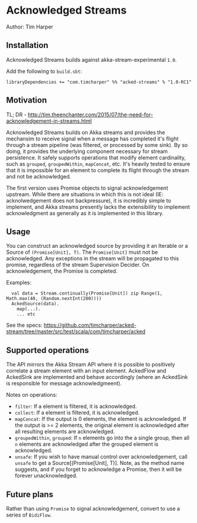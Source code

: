 # Acknowledged Streams

Author: Tim Harper

## Installation

Acknowledged Streams builds against akka-stream-experimental `1.0`.

Add the following to `build.sbt`:

    libraryDependencies += "com.timcharper" %% "acked-streams" % "1.0-RC1"

## Motivation

TL; DR - http://tim.theenchanter.com/2015/07/the-need-for-acknowledgement-in-streams.html

Acknowledged Streams builds on Akka streams and provides the mechansim to receive signal when a message has completed it's flight through a stream pipeline (was filtered, or processed by some sink). By so doing, it provides the underlying component necessary for stream persistence. It safely supports operations that modify element cardinality, such as `grouped`, `groupedWithin`, `mapConcat`, etc. It's heavily tested to ensure that it is impossible for an element to complete its flight through the stream and not be acknowledged.

The first version uses Promise objects to signal acknowledgement upstream. While there are situations in which this is not ideal (IE: acknolwedgement does not backpressure), it is incredibly simple to implement, and Akka streams presently lacks the extensibility to implement acknowledgment as generally as it is implemented in this library.

## Usage

You can construct an acknowledged source by providing it an Iterable or a Source of `(Promise[Unit], T)`. The `Promise[Unit]` must not be acknowledged. Any exceptions in the stream will be propagated to this promise, regardless of the stream Supervision Decider. On acknowledgement, the Promise is completed.

Examples:

      val data = Stream.continually(Promise[Unit]) zip Range(1, Math.max(40, (Random.nextInt(200))))
      AckedSource(data).
        map(...).
        ... etc

See the specs: https://github.com/timcharper/acked-stream/tree/master/src/test/scala/com/timcharper/acked

## Supported operations

The API mirrors the Akka Stream API where it is possible to positively correlate a stream element with an input element. AckedFlow and AckedSink are implemented and behave accordingly (where an AckedSink is responsible for message acknowledgmeent).

Notes on operations:

- `filter`: If a element is filtered, it is acknowledged.
- `collect`: If a element is filtered, it is acknowledged.
- `mapConcat`: If the output is 0 elements, the element is acknowledged. If the output is >= 2 elements, the original element is acknowledged after all resulting elements are acknowledged.
- `groupedWithin`, `grouped`: If `n` elements go into the a single group, then all `n` elements are acknowledged after the grouped element is acknowledged.
- `unsafe`: If you wish to have manual control over acknowledgement, call `unsafe` to get a Source[(Promise[Unit], T)]. Note, as the method name suggests, and if you forget to acknowledge a Promise, then it will be forever unacknowledged.

## Future plans

Rather than using `Promise` to signal acknowledgement, convert to use a series of `BidiFlow`.


